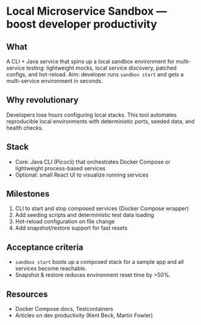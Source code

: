 # Local Microservice Sandbox — boost developer productivity

## What
A CLI + Java service that spins up a local sandbox environment for multi-service testing: lightweight mocks, local service discovery, patched configs, and hot-reload. Aim: developer runs `sandbox start` and gets a multi-service environment in seconds.

## Why revolutionary
Developers lose hours configuring local stacks. This tool automates reproducible local environments with deterministic ports, seeded data, and health checks.

## Stack
- Core: Java CLI (Picocli) that orchestrates Docker Compose or lightweight process-based services
- Optional: small React UI to visualize running services

## Milestones
1. CLI to start and stop composed services (Docker Compose wrapper)
2. Add seeding scripts and deterministic test data loading
3. Hot-reload configuration on file change
4. Add snapshot/restore support for fast resets

## Acceptance criteria
- `sandbox start` boots up a composed stack for a sample app and all services become reachable.
- Snapshot & restore reduces environment reset time by >50%.

## Resources
- Docker Compose docs, Testcontainers
- Articles on dev productivity (Kent Beck, Martin Fowler)
